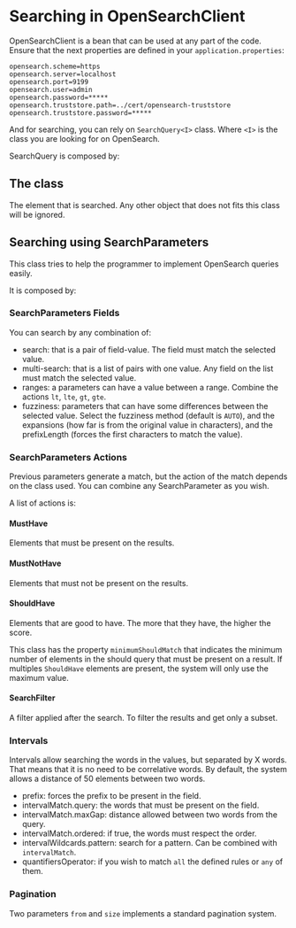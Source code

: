 # Searching in OpenSearchClient

OpenSearchClient is a bean that can be used at any part of the code.
Ensure that the next properties are defined in your `application.properties`:

```
opensearch.scheme=https
opensearch.server=localhost
opensearch.port=9199
opensearch.user=admin
opensearch.password=*****
opensearch.truststore.path=../cert/opensearch-truststore
opensearch.truststore.password=*****
```

And for searching, you can rely on `SearchQuery<I>` class. Where `<I>` is the class you are looking for on OpenSearch.

SearchQuery is composed by:

## The class

The element that is searched. Any other object that does not fits this class will be ignored.

## Searching using SearchParameters

This class tries to help the programmer to implement OpenSearch queries easily.

It is composed by:

### SearchParameters Fields

You can search by any combination of:

- search: that is a pair of field-value. The field must match the selected value.
- multi-search: that is a list of pairs with one value. Any field on the list must match the selected value.
- ranges: a parameters can have a value between a range. Combine the actions `lt`, `lte`, `gt`, `gte`.
- fuzziness: parameters that can have some differences between the selected value. Select the fuzziness method (default
  is `AUTO`), and the expansions (how far is from the original value in characters), and the prefixLength (forces the
  first characters to match the value).

### SearchParameters Actions

Previous parameters generate a match, but the action of the match depends on the class used.
You can combine any SearchParameter as you wish.

A list of actions is:

#### MustHave

Elements that must be present on the results.

#### MustNotHave

Elements that must not be present on the results.

#### ShouldHave

Elements that are good to have. The more that they have, the higher the score.

This class has the property `minimumShouldMatch` that indicates the minimum number of elements in the should query that
must be present on a result.
If multiples `ShouldHave` elements are present, the system will only use the maximum value.

#### SearchFilter

A filter applied after the search. To filter the results and get only a subset.

### Intervals

Intervals allow searching the words in the values, but separated by X words.
That means that it is no need to be correlative words.
By default, the system allows a distance of 50 elements between two words.

- prefix: forces the prefix to be present in the field.
- intervalMatch.query: the words that must be present on the field.
- intervalMatch.maxGap: distance allowed between two words from the query.
- intervalMatch.ordered: if true, the words must respect the order.
- intervalWildcards.pattern: search for a pattern. Can be combined with `intervalMatch`.
- quantifiersOperator: if you wish to match `all` the defined rules or `any` of them.

### Pagination

Two parameters `from` and `size` implements a standard pagination system.